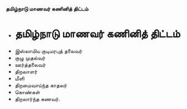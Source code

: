 **தமிழ்நாடு மாணவர் கணினித் திட்டம்**
- # தமிழ்நாடு மாணவர் கணினித் திட்டம்
- இஸ்லாமிய குடிமரபுத் தலைவர்
-  குழு முதல்வர்
- ஊர்த்தலைவர்
- திறலாளர்
- மீளி
- திறமைவாய்ந்த காதலர்
- கொண்கள்
- திறலார்ந்த கணவர்.

